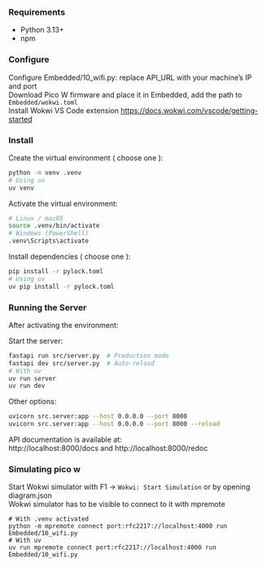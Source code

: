 ### Requirements
- Python 3.13+
- npm


### Configure
Configure Embedded/10_wifi.py: replace API_URL with your machine’s IP and port  
Download Pico W firmware and place it in Embedded, add the path to `Embedded/wokwi.toml`  
Install Wokwi VS Code extension https://docs.wokwi.com/vscode/getting-started  

### Install
Create the virtual environment ( choose one ):
```bash
python -m venv .venv
# Using uv
uv venv  
``` 

Activate the virtual environment:
```bash
# Linux / macOS
source .venv/bin/activate
# Windows (PowerShell)
.venv\Scripts\activate
```

Install dependencies ( choose one ):
```bash
pip install -r pylock.toml
# Using uv
uv pip install -r pylock.toml
```

### Running the Server
After activating the environment:  

Start the server:
```bash
fastapi run src/server.py  # Production mode
fastapi dev src/server.py  # Auto-reload
# With uv
uv run server
uv run dev
```

Other options:
```bash
uvicorn src.server:app --host 0.0.0.0 --port 8000 
uvicorn src.server:app --host 0.0.0.0 --port 8000 --reload  
```

API documentation is available at:  
http://localhost:8000/docs and http://localhost:8000/redoc


### Simulating pico w 
Start Wokwi simulator with F1 -> `Wokwi: Start Simulation` or by opening diagram.json  
Wokwi simulator has to be visible to connect to it with mpremote
```
# With .venv activated
python -m mpremote connect port:rfc2217://localhost:4000 run Embedded/10_wifi.py
# With uv
uv run mpremote connect port:rfc2217://localhost:4000 run Embedded/10_wifi.py
```